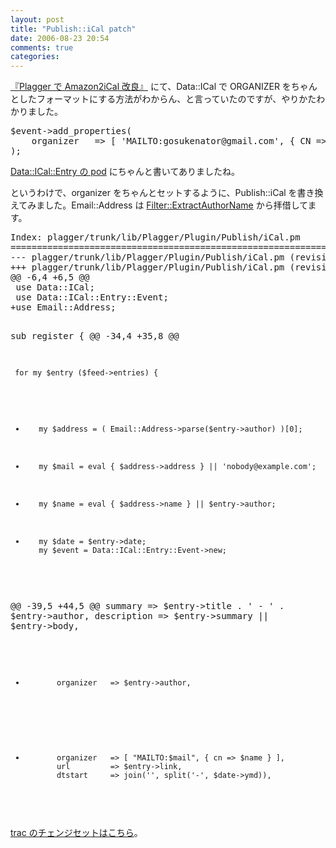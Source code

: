 ```yaml
---
layout: post
title: "Publish::iCal patch"
date: 2006-08-23 20:54
comments: true
categories: 
---
```

<p>
<a class="ext-link" href="http://mizzy.org/program/amazon2ical01.html"><span class="icon"></span>『Plagger で Amazon2iCal 改良』</a> にて、Data::ICal で ORGANIZER をちゃんとしたフォーマットにする方法がわからん、と言っていたのですが、やりかたわかりました。
</p>
<pre class="wiki">
$event->add_properties(
    organizer   => [ 'MAILTO:gosukenator@gmail.com', { CN => 'Gosuke Miyashita' } ],
);
</pre>
<p>
<a class="ext-link" href="http://search.cpan.org/~jesse/Data-ICal-0.07/lib/Data/ICal/Entry.pm#add_property_%24propname_%3D%3E_%24propval"><span class="icon"></span>Data::ICal::Entry の pod</a> にちゃんと書いてありましたね。
</p>
<p>
というわけで、organizer をちゃんとセットするように、Publish::iCal を書き換えてみました。Email::Address は <a class="ext-link" href="http://subtech.g.hatena.ne.jp/miyagawa/20060815"><span class="icon"></span>Filter::ExtractAuthorName</a> から拝借してます。
</p>
<pre class="wiki">
Index: plagger/trunk/lib/Plagger/Plugin/Publish/iCal.pm
===================================================================
--- plagger/trunk/lib/Plagger/Plugin/Publish/iCal.pm (revision 231)
+++ plagger/trunk/lib/Plagger/Plugin/Publish/iCal.pm (revision 233)
@@ -6,4 +6,5 @@
 use Data::ICal;
 use Data::ICal::Entry::Event;
+use Email::Address;
 
 sub register {
@@ -34,4 +35,8 @@
 
     for my $entry ($feed->entries) {
+        my $address = ( Email::Address->parse($entry->author) )[0];
+        my $mail = eval { $address->address } || 'nobody@example.com';
+        my $name = eval { $address->name } || $entry->author;
+
         my $date = $entry->date;
         my $event = Data::ICal::Entry::Event->new;
@@ -39,5 +44,5 @@
             summary     => $entry->title . ' - ' . $entry->author,
             description => $entry->summary || $entry->body,
-            organizer   => $entry->author,
+            organizer   => [ "MAILTO:$mail", { cn => $name } ],
             url         => $entry->link,
             dtstart     => join('', split('-', $date->ymd)),
</pre>
<p>
<a class="ext-link" href="http://trac.mizzy.org/public/changeset/233"><span class="icon"></span>trac のチェンジセットはこちら</a>。
</p>
